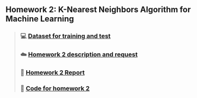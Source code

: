 ## Homework 2: K-Nearest Neighbors Algorithm for Machine Learning



> ### :computer: [Dataset for training and test](./CreditCards.csv)
> ### :cloud: [Homework 2 description and request](./Homework2.pdf)
> ### :art: [Homework 2 Report](./Homework2_Report.pdf)
> ### :floppy_disk: [Code for homework 2](./homework2.py)
